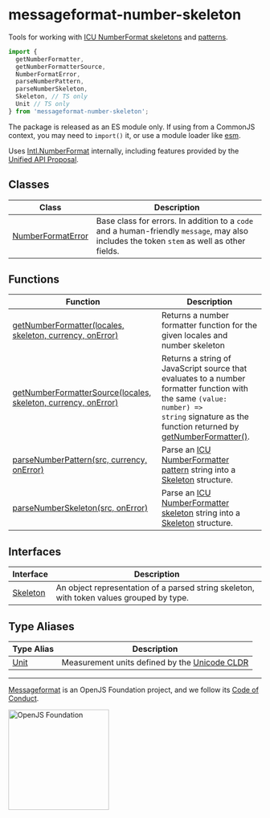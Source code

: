# messageformat-number-skeleton

Tools for working with [ICU NumberFormat skeletons](https://github.com/unicode-org/icu/blob/master/docs/userguide/format_parse/numbers/skeletons.md) and [patterns](http://unicode.org/reports/tr35/tr35-numbers.html#Number_Format_Patterns)<!-- -->.

```js
import {
  getNumberFormatter,
  getNumberFormatterSource,
  NumberFormatError,
  parseNumberPattern,
  parseNumberSkeleton,
  Skeleton, // TS only
  Unit // TS only
} from 'messageformat-number-skeleton';
```

The package is released as an ES module only. If using from a CommonJS context, you may need to `import()` it, or use a module loader like [esm](https://www.npmjs.com/package/esm)<!-- -->.

Uses [Intl.NumberFormat](https://developer.mozilla.org/en-US/docs/Web/JavaScript/Reference/Global_Objects/NumberFormat) internally, including features provided by the [Unified API Proposal](https://github.com/tc39/proposal-unified-intl-numberformat)<!-- -->.

## Classes

| Class                                                                                                                               | Description                                                                                                                                                                 |
| ----------------------------------------------------------------------------------------------------------------------------------- | --------------------------------------------------------------------------------------------------------------------------------------------------------------------------- |
| [NumberFormatError](https://github.com/messageformat/skeletons/blob/master/docs/messageformat-number-skeleton.numberformaterror.md) | Base class for errors. In addition to a <code>code</code> and a human-friendly <code>message</code>, may also includes the token <code>stem</code> as well as other fields. |

## Functions

| Function                                                                                                                                                                                | Description                                                                                                                                                                                                                                                                                                                        |
| --------------------------------------------------------------------------------------------------------------------------------------------------------------------------------------- | ---------------------------------------------------------------------------------------------------------------------------------------------------------------------------------------------------------------------------------------------------------------------------------------------------------------------------------- |
| [getNumberFormatter(locales, skeleton, currency, onError)](https://github.com/messageformat/skeletons/blob/master/docs/messageformat-number-skeleton.getnumberformatter.md)             | Returns a number formatter function for the given locales and number skeleton                                                                                                                                                                                                                                                      |
| [getNumberFormatterSource(locales, skeleton, currency, onError)](https://github.com/messageformat/skeletons/blob/master/docs/messageformat-number-skeleton.getnumberformattersource.md) | Returns a string of JavaScript source that evaluates to a number formatter function with the same <code>(value: number) =&gt; string</code> signature as the function returned by [getNumberFormatter()](https://github.com/messageformat/skeletons/blob/master/docs/messageformat-number-skeleton.getnumberformatter.md)<!-- -->. |
| [parseNumberPattern(src, currency, onError)](https://github.com/messageformat/skeletons/blob/master/docs/messageformat-number-skeleton.parsenumberpattern.md)                           | Parse an [ICU NumberFormatter pattern](http://unicode.org/reports/tr35/tr35-numbers.html#Number_Format_Patterns) string into a [Skeleton](https://github.com/messageformat/skeletons/blob/master/docs/messageformat-number-skeleton.skeleton.md) structure.                                                                        |
| [parseNumberSkeleton(src, onError)](https://github.com/messageformat/skeletons/blob/master/docs/messageformat-number-skeleton.parsenumberskeleton.md)                                   | Parse an [ICU NumberFormatter skeleton](https://github.com/unicode-org/icu/blob/master/docs/userguide/format_parse/numbers/skeletons.md) string into a [Skeleton](https://github.com/messageformat/skeletons/blob/master/docs/messageformat-number-skeleton.skeleton.md) structure.                                                |

## Interfaces

| Interface                                                                                                         | Description                                                                              |
| ----------------------------------------------------------------------------------------------------------------- | ---------------------------------------------------------------------------------------- |
| [Skeleton](https://github.com/messageformat/skeletons/blob/master/docs/messageformat-number-skeleton.skeleton.md) | An object representation of a parsed string skeleton, with token values grouped by type. |

## Type Aliases

| Type Alias                                                                                                | Description                                                                                                                |
| --------------------------------------------------------------------------------------------------------- | -------------------------------------------------------------------------------------------------------------------------- |
| [Unit](https://github.com/messageformat/skeletons/blob/master/docs/messageformat-number-skeleton.unit.md) | Measurement units defined by the [Unicode CLDR](https://github.com/unicode-org/cldr/blob/d4d77a2/common/validity/unit.xml) |

---

[Messageformat] is an OpenJS Foundation project, and we follow its [Code of Conduct].

[messageformat]: https://messageformat.github.io/
[code of conduct]: https://github.com/openjs-foundation/cross-project-council/blob/master/CODE_OF_CONDUCT.md

<a href="https://openjsf.org">
<img width=200 alt="OpenJS Foundation" src="https://messageformat.github.io/messageformat/logo/openjsf.svg" />
</a>
